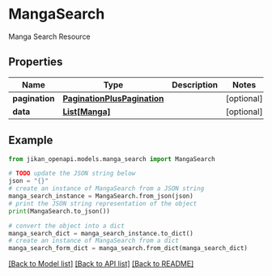 # MangaSearch

Manga Search Resource

## Properties

Name | Type | Description | Notes
------------ | ------------- | ------------- | -------------
**pagination** | [**PaginationPlusPagination**](PaginationPlusPagination.md) |  | [optional] 
**data** | [**List[Manga]**](Manga.md) |  | [optional] 

## Example

```python
from jikan_openapi.models.manga_search import MangaSearch

# TODO update the JSON string below
json = "{}"
# create an instance of MangaSearch from a JSON string
manga_search_instance = MangaSearch.from_json(json)
# print the JSON string representation of the object
print(MangaSearch.to_json())

# convert the object into a dict
manga_search_dict = manga_search_instance.to_dict()
# create an instance of MangaSearch from a dict
manga_search_form_dict = manga_search.from_dict(manga_search_dict)
```
[[Back to Model list]](../README.md#documentation-for-models) [[Back to API list]](../README.md#documentation-for-api-endpoints) [[Back to README]](../README.md)


